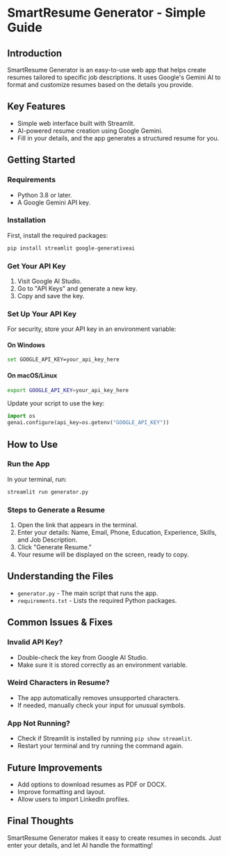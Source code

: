 # SmartResume Generator - Simple Guide

## Introduction

SmartResume Generator is an easy-to-use web app that helps create resumes tailored to specific job descriptions. It uses Google's Gemini AI to format and customize resumes based on the details you provide.

## Key Features

- Simple web interface built with Streamlit.
- AI-powered resume creation using Google Gemini.
- Fill in your details, and the app generates a structured resume for you.

## Getting Started

### Requirements

- Python 3.8 or later.
- A Google Gemini API key.

### Installation

First, install the required packages:

```bash
pip install streamlit google-generativeai
```

### Get Your API Key

1. Visit Google AI Studio.
2. Go to "API Keys" and generate a new key.
3. Copy and save the key.

### Set Up Your API Key

For security, store your API key in an environment variable:

#### On Windows

```bash
set GOOGLE_API_KEY=your_api_key_here
```

#### On macOS/Linux

```bash
export GOOGLE_API_KEY=your_api_key_here
```

Update your script to use the key:

```python
import os
genai.configure(api_key=os.getenv("GOOGLE_API_KEY"))
```

## How to Use

### Run the App

In your terminal, run:

```bash
streamlit run generator.py
```

### Steps to Generate a Resume

1. Open the link that appears in the terminal.
2. Enter your details: Name, Email, Phone, Education, Experience, Skills, and Job Description.
3. Click "Generate Resume."
4. Your resume will be displayed on the screen, ready to copy.

## Understanding the Files

- `generator.py` - The main script that runs the app.
- `requirements.txt` - Lists the required Python packages.

## Common Issues & Fixes

### Invalid API Key?

- Double-check the key from Google AI Studio.
- Make sure it is stored correctly as an environment variable.

### Weird Characters in Resume?

- The app automatically removes unsupported characters.
- If needed, manually check your input for unusual symbols.

### App Not Running?

- Check if Streamlit is installed by running `pip show streamlit`.
- Restart your terminal and try running the command again.

## Future Improvements

- Add options to download resumes as PDF or DOCX.
- Improve formatting and layout.
- Allow users to import LinkedIn profiles.

## Final Thoughts

SmartResume Generator makes it easy to create resumes in seconds. Just enter your details, and let AI handle the formatting!
